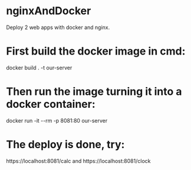 # nginxAndDocker
Deploy 2 web apps with docker and nginx.


# First build the docker image in cmd: 
 docker build . -t our-server
 
# Then run the image turning it into a docker container:
 docker run -it --rm -p 8081:80 our-server
 
# The deploy is done, try:
 https://localhost:8081/calc
 and
 https://localhost:8081/clock
 
